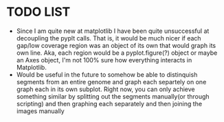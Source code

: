 TODO LIST
=========

* Since I am quite new at matplotlib I have been quite unsuccessful at decoupling the pyplt calls. That is, it would be
  much nicer if each gap/low coverage region was an object of its own that would graph its own line. Aka, each region
  would be a pyplot.figure(?) object or maybe an Axes object, I'm not 100% sure how everything interacts in Matplotlib.
* Would be useful in the future to somehow be able to distinquish segments from an entire genome and graph each separtely
  on one graph each in its own subplot. Right now, you can only achieve something similar by splitting out the segments
  manually(or through scripting) and then graphing each separately and then joining the images manually
